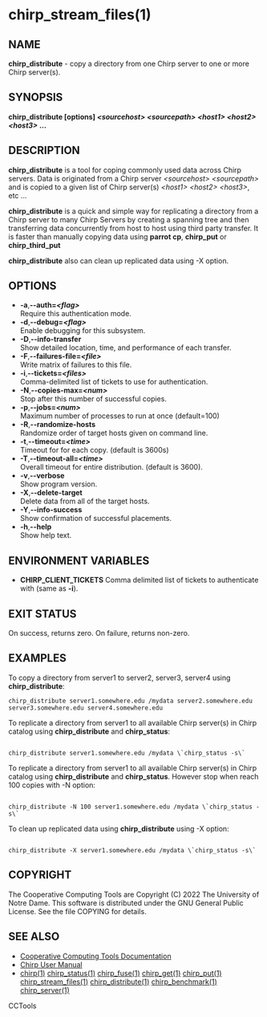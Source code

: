 






















# chirp_stream_files(1)

## NAME
**chirp_distribute** - copy a directory from one Chirp server to one or more Chirp server(s).

## SYNOPSIS
**chirp_distribute [options] _&lt;sourcehost&gt;_ _&lt;sourcepath&gt;_ _&lt;host1&gt;_ _&lt;host2&gt;_ _&lt;host3&gt;_ ...**

## DESCRIPTION
**chirp_distribute** is a tool for coping commonly used data across Chirp servers. Data is originated from a Chirp server _&lt;sourcehost&gt;_ _&lt;sourcepath&gt;_ and is copied to a given list of Chirp server(s) _&lt;host1&gt;_ _&lt;host2&gt;_ _&lt;host3&gt;_, etc ...

**chirp_distribute** is a quick and simple way for replicating a directory from a Chirp server to many Chirp Servers by creating a spanning tree and then transferring data concurrently from host to host using third party transfer. It is faster than manually copying data using **parrot cp**, **chirp_put** or **chirp_third_put**

**chirp_distribute** also can clean up replicated data using -X option.
## OPTIONS


- **-a**,**--auth=_&lt;flag&gt;_**<br />Require this authentication mode.
- **-d**,**--debug=_&lt;flag&gt;_**<br />Enable debugging for this subsystem.
- **-D**,**--info-transfer**<br />Show detailed location, time, and performance of each transfer.
- **-F**,**--failures-file=_&lt;file&gt;_**<br />Write matrix of failures to this file.
- **-i**,**--tickets=_&lt;files&gt;_**<br />Comma-delimited list of tickets to use for authentication.
- **-N**,**--copies-max=_&lt;num&gt;_**<br />Stop after this number of successful copies.
- **-p**,**--jobs=_&lt;num&gt;_**<br />Maximum number of processes to run at once (default=100)
- **-R**,**--randomize-hosts**<br />Randomize order of target hosts given on command line.
- **-t**,**--timeout=_&lt;time&gt;_**<br />Timeout for for each copy. (default is 3600s)
- **-T**,**--timeout-all=_&lt;time&gt;_**<br />Overall timeout for entire distribution. (default is 3600).
- **-v**,**--verbose**<br />Show program version.
- **-X**,**--delete-target**<br />Delete data from all of the target hosts.
- **-Y**,**--info-success**<br />Show confirmation of successful placements.
- **-h**,**--help**<br />Show help text.


## ENVIRONMENT VARIABLES


- **CHIRP_CLIENT_TICKETS** Comma delimited list of tickets to authenticate with (same as **-i**).


## EXIT STATUS
On success, returns zero.  On failure, returns non-zero.

## EXAMPLES
To copy a directory from server1 to server2, server3, server4 using **chirp_distribute**:
```
chirp_distribute server1.somewhere.edu /mydata server2.somewhere.edu server3.somewhere.edu server4.somewhere.edu
```

To replicate a directory from server1 to  all available Chirp server(s) in Chirp catalog using **chirp_distribute** and **chirp_status**:

```

chirp_distribute server1.somewhere.edu /mydata \`chirp_status -s\`

```

To replicate a directory from server1 to  all available Chirp server(s) in Chirp catalog using **chirp_distribute** and **chirp_status**. However stop when reach 100 copies with -N option:
```

chirp_distribute -N 100 server1.somewhere.edu /mydata \`chirp_status -s\`

```

To clean up replicated data using **chirp_distribute** using -X option:
```

chirp_distribute -X server1.somewhere.edu /mydata \`chirp_status -s\`

```


## COPYRIGHT

The Cooperative Computing Tools are Copyright (C) 2022 The University of Notre Dame.  This software is distributed under the GNU General Public License.  See the file COPYING for details.

## SEE ALSO


- [Cooperative Computing Tools Documentation]("../index.html")
- [Chirp User Manual]("../chirp.html")
- [chirp(1)](chirp.md)  [chirp_status(1)](chirp_status.md)  [chirp_fuse(1)](chirp_fuse.md)  [chirp_get(1)](chirp_get.md)  [chirp_put(1)](chirp_put.md)  [chirp_stream_files(1)](chirp_stream_files.md)  [chirp_distribute(1)](chirp_distribute.md)  [chirp_benchmark(1)](chirp_benchmark.md)  [chirp_server(1)](chirp_server.md)


CCTools
